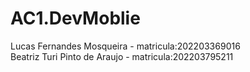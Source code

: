 # AC1.DevMoblie
Lucas Fernandes Mosqueira - matricula:202203369016                                 
Beatriz Turi Pinto de Araujo - matricula:202203795211
